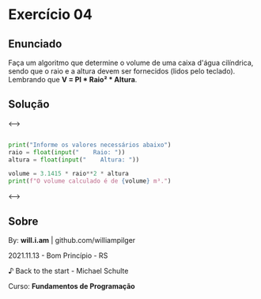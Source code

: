 # Exercício 04

## Enunciado

Faça um algoritmo que determine o volume de uma caixa d'água cilíndrica, sendo que o raio e a altura devem ser fornecidos (lidos pelo teclado).
Lembrando que **V = PI * Raio² * Altura**.

## Solução

<-->
```py

print("Informe os valores necessários abaixo")
raio = float(input("    Raio: "))
altura = float(input("    Altura: "))

volume = 3.1415 * raio**2 * altura
print(f"O volume calculado é de {volume} m³.")

```
<-->

## Sobre

By: **will.i.am** | github.com/williampilger

2021.11.13 - Bom Princípio - RS

♪ Back to the start - Michael Schulte

Curso: **Fundamentos de Programação**